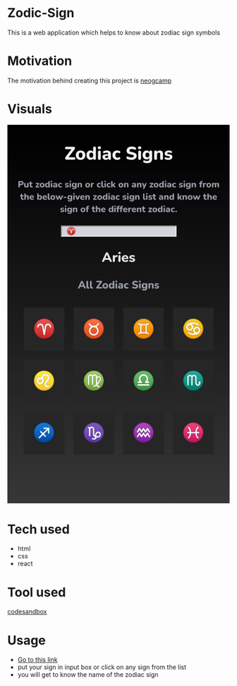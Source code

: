 # Zodic-Sign
This is a web application which helps to know about zodiac sign symbols

# Motivation
The motivation behind creating this project is [neogcamp](https://neog.camp/)

# Visuals
![screen image](./image/screen.jpeg "a title")

# Tech used
* html
* css
* react

# Tool used
 [codesandbox](https://codesandbox.io/s/h1t13?file=/src/styles.css)
 
# Usage
* [Go to this link](https://h1t13.csb.app/)
* put your sign in input box or click on any sign from the list
* you will get to know the name of the zodiac sign 
